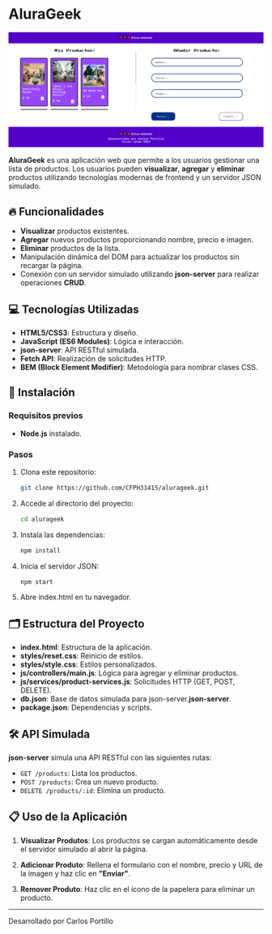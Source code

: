# AluraGeek
![AluraGeek](https://raw.githubusercontent.com/CFPH31415/alurageek/main/assets/alurageek.png)


**AluraGeek** es una aplicación web que permite a los usuarios gestionar una lista de productos. Los usuarios pueden **visualizar**, **agregar** y **eliminar** productos utilizando tecnologías modernas de frontend y un servidor JSON simulado.

## 🔥 Funcionalidades

- **Visualizar** productos existentes.
- **Agregar** nuevos productos proporcionando nombre, precio e imagen.
- **Eliminar** productos de la lista.
- Manipulación dinámica del DOM para actualizar los productos sin recargar la página.
- Conexión con un servidor simulado utilizando **json-server** para realizar operaciones **CRUD**.

## 💻 Tecnologías Utilizadas

- **HTML5/CSS3**: Estructura y diseño.
- **JavaScript (ES6 Modules)**: Lógica e interacción.
- **json-server**: API RESTful simulada.
- **Fetch API**: Realización de solicitudes HTTP.
- **BEM (Block Element Modifier)**: Metodología para nombrar clases CSS.

## 🚀 Instalación

### Requisitos previos

- **Node.js** instalado.

### Pasos

1. Clona este repositorio:

   ```bash
   git clone https://github.com/CFPH31415/alurageek.git


2. Accede al directorio del proyecto:

   ```bash
   cd alurageek
   ```

3. Instala las dependencias:

   ```bash
   npm install
   ```

4. Inicia el servidor JSON:

   ```bash
   npm start
   ```

5. Abre index.html en tu navegador.

## 🗂️ Estructura del Proyecto

- **index.html**: Estructura de la aplicación.
- **styles/reset.css**: Reinicio de estilos.
- **styles/style.css**: Estilos personalizados.
- **js/controllers/main.js**: Lógica para agregar y eliminar productos.
- **js/services/product-services.js**: Solicitudes HTTP (GET, POST, DELETE).
- **db.json**: Base de datos simulada para json-server.**json-server**.
- **package.json**: Dependencias y scripts.

## 🛠️ API Simulada

**json-server** simula una API RESTful con las siguientes rutas:

- `GET /products`: Lista los productos.
- `POST /products`: Crea un nuevo producto.
- `DELETE /products/:id`:  Elimina un producto.

## 📋 Uso de la Aplicación

1. **Visualizar Produtos**: Los productos se cargan automáticamente desde el servidor simulado al abrir la página.
   
2. **Adicionar Produto**: Rellena el formulario con el nombre, precio y URL de la imagen y haz clic en **"Enviar"**.
   
3. **Remover Produto**: Haz clic en el ícono de la papelera para eliminar un producto.

---
Desarrollado por Carlos Portillo
